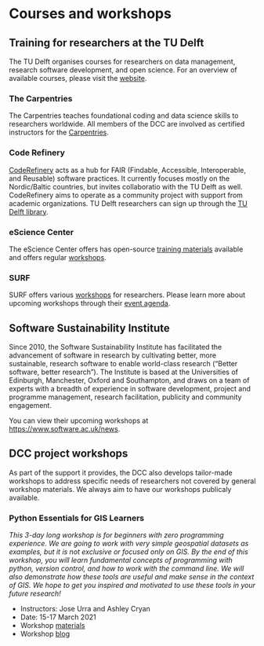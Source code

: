 # Courses and workshops

## Training for researchers at the TU Delft
The TU Delft organises courses for researchers on data management, research software development, and open science. For an overview of available courses, please visit the [website](https://www.tudelft.nl/en/library/research-data-management/r/training-events/training-for-researchers).


### The Carpentries
The Carpentries teaches foundational coding and data science skills to researchers worldwide. All members of the DCC are involved as certified instructors for the [Carpentries](https://carpentries.org/become-instructor/).

### Code Refinery
[CodeRefinery](https://coderefinery.org/) acts as a hub for FAIR (Findable, Accessible, Interoperable, and Reusable) software practices. It currently focuses mostly on the Nordic/Baltic countries, but invites collaboratio with the TU Delft as well. CodeRefinery aims to operate as a community project with support from academic organizations. TU Delft researchers can sign up through the [TU Delft library](https://www.tudelft.nl/en/library/research-data-management/r/training-events/training-for-researchers).

### eScience Center
The eScience Center offers has open-source [training materials](https://www.esciencecenter.nl/training-materials/) available and offers regular [workshops](https://www.esciencecenter.nl/digital-skills/).

### SURF
SURF offers various [workshops](https://www.surf.nl/en/training-courses-for-research) for researchers. Please learn more about upcoming workshops through their [event agenda](https://www.surf.nl/en/agenda/research-and-ict).


## Software Sustainability Institute
Since 2010, the Software Sustainability Institute has facilitated the advancement of software in research by cultivating better, more sustainable, research software to enable world-class research (“Better software, better research”). The Institute is based at the Universities of Edinburgh, Manchester, Oxford and Southampton, and draws on a team of experts with a breadth of experience in software development, project and programme management, research facilitation, publicity and community engagement.

You can view their upcoming workshops at https://www.software.ac.uk/news.

## DCC project workshops

As part of the support it provides, the DCC also develops tailor-made workshops to address specific needs of researchers not covered by general workshop materials. We always aim to have our workshops publicaly available. 

### Python Essentials for GIS Learners

_This 3-day long workshop is for beginners with zero programming experience. We are going to work with very simple geospatial datasets as examples, but it is not exclusive or focused only on GIS. By the end of this workshop, you will learn fundamental concepts of programming with python, version control, and how to work with the command line. We will also demonstrate how these tools are useful and make sense in the context of GIS. We hope to get you inspired and motivated to use these tools in your future research!_

- Instructors: Jose Urra and Ashley Cryan
- Date: 15-17 March 2021
- Workshop [materials](https://tu-delft-dcc.github.io/Intro-to-Python-for-GIS/README.html)
- Workshop [blog](https://community.data.4tu.nl/2021/04/12/python-essentials-for-gis-learners-a-targeted-fair-research-workshop-by-tu-delfts-digital-competence-centre/)

